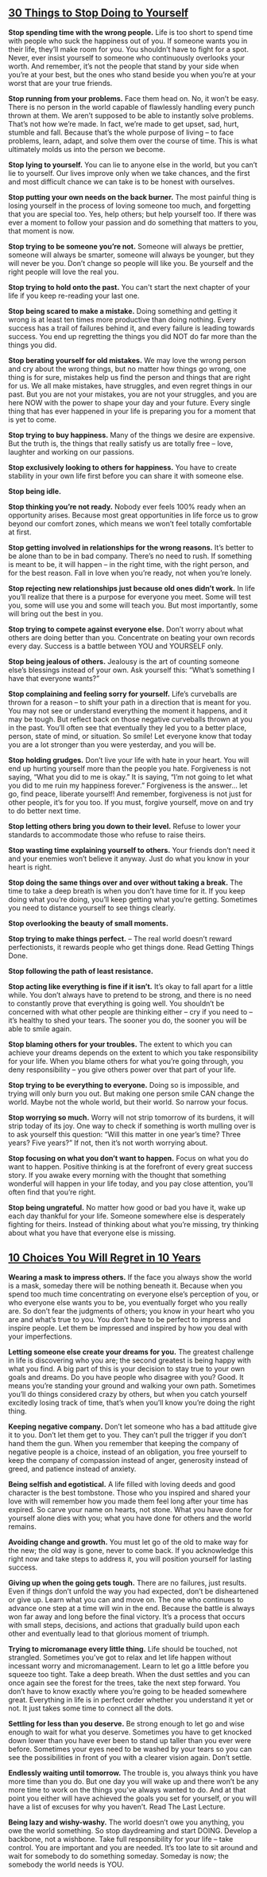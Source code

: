 ## [30 Things to Stop Doing to Yourself](http://www.marcandangel.com/2011/12/11/30-things-to-stop-doing-to-yourself/)

__Stop spending time with the wrong people.__ Life is too short to spend time with people who suck the happiness out of you.  If someone wants you in their life, they’ll make room for you.  You shouldn’t have to fight for a spot.  Never, ever insist yourself to someone who continuously overlooks your worth.  And remember, it’s not the people that stand by your side when you’re at your best, but the ones who stand beside you when you’re at your worst that are your true friends.

__Stop running from your problems.__ Face them head on.  No, it won’t be easy.  There is no person in the world capable of flawlessly handling every punch thrown at them.  We aren’t supposed to be able to instantly solve problems.  That’s not how we’re made.  In fact, we’re made to get upset, sad, hurt, stumble and fall.  Because that’s the whole purpose of living – to face problems, learn, adapt, and solve them over the course of time.  This is what ultimately molds us into the person we become.

__Stop lying to yourself.__ You can lie to anyone else in the world, but you can’t lie to yourself.  Our lives improve only when we take chances, and the first and most difficult chance we can take is to be honest with ourselves.

__Stop putting your own needs on the back burner.__ The most painful thing is losing yourself in the process of loving someone too much, and forgetting that you are special too.  Yes, help others; but help yourself too.  If there was ever a moment to follow your passion and do something that matters to you, that moment is now.

__Stop trying to be someone you’re not.__ Someone will always be prettier, someone will always be smarter, someone will always be younger, but they will never be you. Don’t change so people will like you. Be yourself and the right people will love the real you.

__Stop trying to hold onto the past.__ You can't start the next chapter of your life if you keep re-reading your last one.

__Stop being scared to make a mistake.__ Doing something and getting it wrong is at least ten times more productive than doing nothing.  Every success has a trail of failures behind it, and every failure is leading towards success.  You end up regretting the things you did NOT do far more than the things you did.

__Stop berating yourself for old mistakes.__ We may love the wrong person and cry about the wrong things, but no matter how things go wrong, one thing is for sure, mistakes help us find the person and things that are right for us.  We all make mistakes, have struggles, and even regret things in our past.  But you are not your mistakes, you are not your struggles, and you are here NOW with the power to shape your day and your future.  Every single thing that has ever happened in your life is preparing you for a moment that is yet to come.

__Stop trying to buy happiness.__ Many of the things we desire are expensive.  But the truth is, the things that really satisfy us are totally free – love, laughter and working on our passions.

__Stop exclusively looking to others for happiness.__ You have to create stability in your own life first before you can share it with someone else.

__Stop being idle.__ 

__Stop thinking you’re not ready.__ Nobody ever feels 100% ready when an opportunity arises.  Because most great opportunities in life force us to grow beyond our comfort zones, which means we won’t feel totally comfortable at first.

__Stop getting involved in relationships for the wrong reasons.__ It’s better to be alone than to be in bad company.  There’s no need to rush.  If something is meant to be, it will happen – in the right time, with the right person, and for the best reason. Fall in love when you’re ready, not when you’re lonely.

__Stop rejecting new relationships just because old ones didn’t work.__ In life you’ll realize that there is a purpose for everyone you meet.  Some will test you, some will use you and some will teach you.  But most importantly, some will bring out the best in you.

__Stop trying to compete against everyone else.__ Don’t worry about what others are doing better than you.  Concentrate on beating your own records every day.  Success is a battle between YOU and YOURSELF only.

__Stop being jealous of others.__ Jealousy is the art of counting someone else’s blessings instead of your own. Ask yourself this:  “What’s something I have that everyone wants?”

__Stop complaining and feeling sorry for yourself.__ Life’s curveballs are thrown for a reason – to shift your path in a direction that is meant for you.  You may not see or understand everything the moment it happens, and it may be tough.  But reflect back on those negative curveballs thrown at you in the past.  You’ll often see that eventually they led you to a better place, person, state of mind, or situation.  So smile!  Let everyone know that today you are a lot stronger than you were yesterday, and you will be.

__Stop holding grudges.__ Don’t live your life with hate in your heart.  You will end up hurting yourself more than the people you hate.  Forgiveness is not saying, “What you did to me is okay.”  It is saying, “I’m not going to let what you did to me ruin my happiness forever.”  Forgiveness is the answer... let go, find peace, liberate yourself!  And remember, forgiveness is not just for other people, it’s for you too.  If you must, forgive yourself, move on and try to do better next time.

__Stop letting others bring you down to their level.__ Refuse to lower your standards to accommodate those who refuse to raise theirs.

__Stop wasting time explaining yourself to others.__ Your friends don’t need it and your enemies won’t believe it anyway.  Just do what you know in your heart is right.

__Stop doing the same things over and over without taking a break.__ The time to take a deep breath is when you don’t have time for it.  If you keep doing what you’re doing, you’ll keep getting what you’re getting.  Sometimes you need to distance yourself to see things clearly.

__Stop overlooking the beauty of small moments.__

__Stop trying to make things perfect.__ – The real world doesn’t reward perfectionists, it rewards people who get things done.  Read Getting Things Done.

__Stop following the path of least resistance.__

__Stop acting like everything is fine if it isn’t.__ It’s okay to fall apart for a little while.  You don’t always have to pretend to be strong, and there is no need to constantly prove that everything is going well.  You shouldn’t be concerned with what other people are thinking either – cry if you need to – it’s healthy to shed your tears.  The sooner you do, the sooner you will be able to smile again.

__Stop blaming others for your troubles.__ The extent to which you can achieve your dreams depends on the extent to which you take responsibility for your life.  When you blame others for what you’re going through, you deny responsibility – you give others power over that part of your life.

__Stop trying to be everything to everyone.__ Doing so is impossible, and trying will only burn you out.  But making one person smile CAN change the world.  Maybe not the whole world, but their world.  So narrow your focus.

__Stop worrying so much.__ Worry will not strip tomorrow of its burdens, it will strip today of its joy.  One way to check if something is worth mulling over is to ask yourself this question: “Will this matter in one year’s time?  Three years?  Five years?”  If not, then it’s not worth worrying about.

__Stop focusing on what you don’t want to happen.__ Focus on what you do want to happen.  Positive thinking is at the forefront of every great success story.  If you awake every morning with the thought that something wonderful will happen in your life today, and you pay close attention, you’ll often find that you’re right.

__Stop being ungrateful.__ No matter how good or bad you have it, wake up each day thankful for your life.  Someone somewhere else is desperately fighting for theirs.  Instead of thinking about what you’re missing, try thinking about what you have that everyone else is missing.

## [10 Choices You Will Regret in 10 Years](http://www.marcandangel.com/2013/01/18/10-choices-you-will-regret-in-10-years/)

__Wearing a mask to impress others.__ If the face you always show the world is a mask, someday there will be nothing beneath it.  Because when you spend too much time concentrating on everyone else’s perception of you, or who everyone else wants you to be, you eventually forget who you really are.  So don’t fear the judgments of others; you know in your heart who you are and what’s true to you.  You don’t have to be perfect to impress and inspire people.  Let them be impressed and inspired by how you deal with your imperfections.

__Letting someone else create your dreams for you.__ The greatest challenge in life is discovering who you are; the second greatest is being happy with what you find.  A big part of this is your decision to stay true to your own goals and dreams.  Do you have people who disagree with you?  Good.  It means you’re standing your ground and walking your own path.  Sometimes you’ll do things considered crazy by others, but when you catch yourself excitedly losing track of time, that’s when you’ll know you’re doing the right thing.

__Keeping negative company.__ Don’t let someone who has a bad attitude give it to you.  Don’t let them get to you.  They can’t pull the trigger if you don’t hand them the gun.  When you remember that keeping the company of negative people is a choice, instead of an obligation, you free yourself to keep the company of compassion instead of anger, generosity instead of greed, and patience instead of anxiety.

__Being selfish and egotistical.__ A life filled with loving deeds and good character is the best tombstone.  Those who you inspired and shared your love with will remember how you made them feel long after your time has expired.  So carve your name on hearts, not stone.  What you have done for yourself alone dies with you; what you have done for others and the world remains.

__Avoiding change and growth.__ You must let go of the old to make way for the new; the old way is gone, never to come back.  If you acknowledge this right now and take steps to address it, you will position yourself for lasting success.

__Giving up when the going gets tough.__ There are no failures, just results.  Even if things don’t unfold the way you had expected, don’t be disheartened or give up.  Learn what you can and move on.  The one who continues to advance one step at a time will win in the end.  Because the battle is always won far away and long before the final victory.  It’s a process that occurs with small steps, decisions, and actions that gradually build upon each other and eventually lead to that glorious moment of triumph.

__Trying to micromanage every little thing.__ Life should be touched, not strangled.  Sometimes you’ve got to relax and let life happen without incessant worry and micromanagement.  Learn to let go a little before you squeeze too tight.  Take a deep breath.  When the dust settles and you can once again see the forest for the trees, take the next step forward.  You don’t have to know exactly where you’re going to be headed somewhere great.  Everything in life is in perfect order whether you understand it yet or not.  It just takes some time to connect all the dots.

__Settling for less than you deserve.__ Be strong enough to let go and wise enough to wait for what you deserve.  Sometimes you have to get knocked down lower than you have ever been to stand up taller than you ever were before.  Sometimes your eyes need to be washed by your tears so you can see the possibilities in front of you with a clearer vision again.  Don’t settle.

__Endlessly waiting until tomorrow.__ The trouble is, you always think you have more time than you do.  But one day you will wake up and there won’t be any more time to work on the things you’ve always wanted to do.  And at that point you either will have achieved the goals you set for yourself, or you will have a list of excuses for why you haven’t.  Read The Last Lecture.

__Being lazy and wishy-washy.__ The world doesn’t owe you anything, you owe the world something.  So stop daydreaming and start DOING.  Develop a backbone, not a wishbone.  Take full responsibility for your life – take control.  You are important and you are needed.  It’s too late to sit around and wait for somebody to do something someday.  Someday is now; the somebody the world needs is YOU.

























